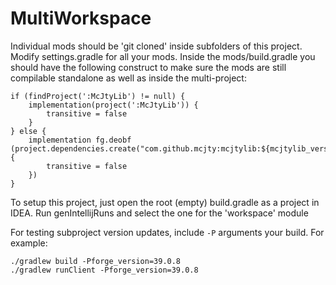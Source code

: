 # MultiWorkspace

Individual mods should be 'git cloned' inside subfolders of this project.
Modify settings.gradle for all your mods.
Inside the mods/build.gradle you should have the following construct to make sure the mods are still compilable standalone as well as inside the multi-project:

    if (findProject(':McJtyLib') != null) {
        implementation(project(':McJtyLib')) {
            transitive = false
        }
    } else {
        implementation fg.deobf (project.dependencies.create("com.github.mcjty:mcjtylib:${mcjtylib_version}") {
            transitive = false
        })
    }

To setup this project, just open the root (empty) build.gradle as a project in IDEA. Run genIntellijRuns and select the one for the 'workspace' module

For testing subproject version updates, include `-P` arguments your build. For example:

    ./gradlew build -Pforge_version=39.0.8
    ./gradlew runClient -Pforge_version=39.0.8
